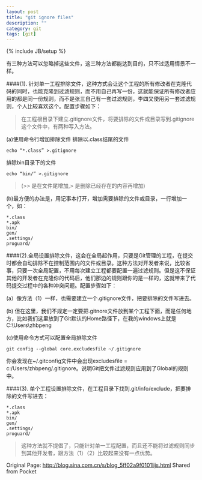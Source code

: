 ```yaml
---
layout: post
title: "git ignore files"
description: ""
category: git
tags: [git]
---
```

{% include JB/setup %}

有三种方法可以忽略掉这些文件，这三种方法都能达到目的，只不过适用情景不一样。


####(1). 针对单一工程排除文件，这种方式会让这个工程的所有修改者在克隆代码的同时，也能克隆到过滤规则，而不用自己再写一份，这就能保证所有修改者应用的都是同一份规则，而不是张三自己有一套过滤规则，李四又使用另一套过滤规则，个人比较喜欢这个。配置步骤如下：

>在工程根目录下建立.gitignore文件，将要排除的文件或目录写到.gitignore这个文件中，有两种写入方法。

(a)使用命令行增加排除文件
排除以.class结尾的文件 

	echo “*.class” >.gitignore 

排除bin目录下的文件 
	
	echo “bin/” >.gitignore
> (>> 是在文件尾增加,> 是删除已经存在的内容再增加)

(b)最方便的办法是，用记事本打开，增加需要排除的文件或目录，一行增加一个，如：

	*.class
	*.apk
	bin/
	gen/
	.settings/
	proguard/

####(2).全局设置排除文件，这会在全局起作用，只要是Git管理的工程，在提交时都会自动排除不在控制范围内的文件或目录。这种方法对开发者来说，比较省事，只要一次全局配置，不用每次建立工程都要配置一遍过滤规则。但是这不保证其他的开发者在克隆你的代码后，他们那边的规则跟你的是一样的，这就带来了代码提交过程中的各种冲突问题。配置步骤如下：


(a）像方法（1）一样，也需要建立一个.gitignore文件，把要排除的文件写进去。

(b) 但在这里，我们不规定一定要把.gitnore文件放到某个工程下面，而是任何地方，比如我们这里放到了Git默认的Home路径下，在我的windows上就是C:\Users\zhbpeng

(c)使用命令方式可以配置全局排除文件 

	git config --global core.excludesfile ~/.gitignore

你会发现在~/.gitconfig文件中会出现excludesfile = c:/Users/zhbpeng/.gitignore。说明Git把文件过滤规则应用到了Global的规则中。


####(3). 单个工程设置排除文件，在工程目录下找到.git/info/exclude，把要排除的文件写进去：

	*.class
	*.apk
	bin/
	gen/
	.settings/
	proguard/

> 这种方法就不提倡了，只能针对单一工程配置，而且还不能将过滤规则同步到其他开发者，跟方法（1）（2）比较起来没有一点优势。


Original Page: http://blog.sina.com.cn/s/blog_5ff02a9f0101lijs.html
Shared from Pocket
